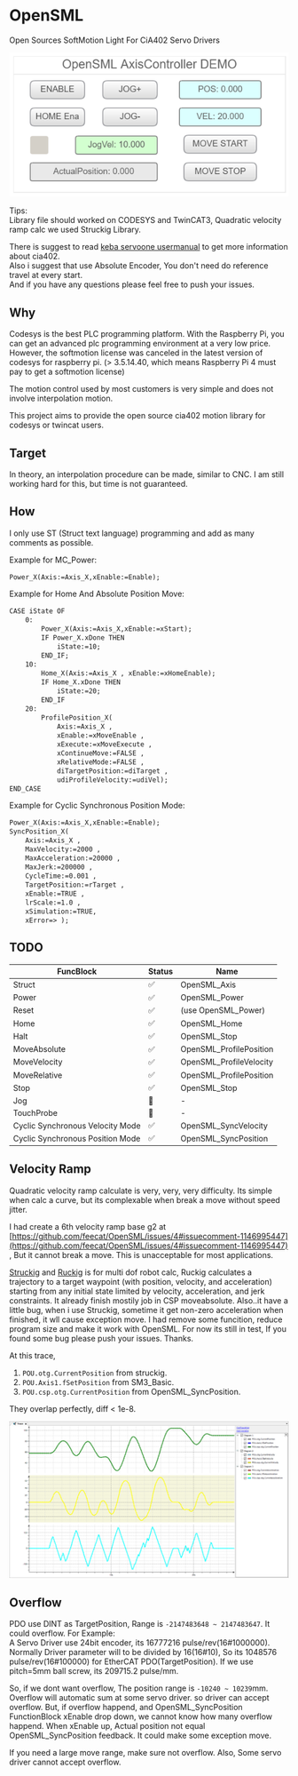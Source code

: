 # OpenSML

Open Sources SoftMotion Light For CiA402 Servo Drivers  

![](/img/2.png)  

Tips:  
Library file should worked on CODESYS and TwinCAT3, Quadratic velocity ramp calc we used Struckig Library.  

There is suggest to read [keba servoone usermanual](https://support.keba.com/cds/online/#doc/01-SOCANOPETHCAT-bh-en/01-SOCANOPETHCAT-bh-en) to get more information about cia402.  
Also i suggest that use Absolute Encoder, You don't need do reference travel at every start.  
And if you have any questions please feel free to push your issues.  

## Why

Codesys is the best PLC programming platform. With the Raspberry Pi, you can get an advanced plc programming environment at a very low price. However, the softmotion license was canceled in the latest version of codesys for raspberry pi. (> 3.5.14.40, which means Raspberry Pi 4 must pay to get a softmotion license)

The motion control used by most customers is very simple and does not involve interpolation motion.

This project aims to provide the open source cia402 motion library for codesys or twincat users.

## Target

In theory, an interpolation procedure can be made, similar to CNC. I am still working hard for this, but time is not guaranteed.

## How
I only use ST (Struct text language) programming and add as many comments as possible.

Example for MC_Power:
```
Power_X(Axis:=Axis_X,xEnable:=Enable);
```

Example for Home And Absolute Position Move:

```
CASE iState OF
	0:
		Power_X(Axis:=Axis_X,xEnable:=xStart);
		IF Power_X.xDone THEN
			iState:=10;
		END_IF;
	10:
		Home_X(Axis:=Axis_X , xEnable:=xHomeEnable);
		IF Home_X.xDone THEN
			iState:=20;
		END_IF
	20:
		ProfilePosition_X(
			Axis:=Axis_X , 
			xEnable:=xMoveEnable , 
			xExecute:=xMoveExecute , 
			xContinueMove:=FALSE , 
			xRelativeMode:=FALSE , 
			diTargetPosition:=diTarget , 
			udiProfileVelocity:=udiVel);
END_CASE
```

Example for Cyclic Synchronous Position Mode:

```
Power_X(Axis:=Axis_X,xEnable:=Enable);
SyncPosition_X(
	Axis:=Axis_X , 
	MaxVelocity:=2000 , 
	MaxAcceleration:=20000 , 
	MaxJerk:=200000 , 
	CycleTime:=0.001 , 
	TargetPosition:=rTarget , 
	xEnable:=TRUE , 
	lrScale:=1.0 , 
	xSimulation:=TRUE,
	xError=> );
```


## TODO
|FuncBlock| Status | Name |
| --- |---| --- |
|Struct|:white_check_mark:|OpenSML_Axis|
|Power|:white_check_mark:|OpenSML_Power|
|Reset|:white_check_mark:|(use OpenSML_Power)|
|Home|:white_check_mark:|OpenSML_Home|
|Halt|:white_check_mark:|OpenSML_Stop|
|MoveAbsolute|:white_check_mark:|OpenSML_ProfilePosition|
|MoveVelocity|:white_check_mark:|OpenSML_ProfileVelocity|
|MoveRelative|:white_check_mark:|OpenSML_ProfilePosition|
|Stop|:white_check_mark:|OpenSML_Stop|
|Jog|:construction:|-|
|TouchProbe|:construction:|-|
| Cyclic Synchronous Velocity Mode |:white_check_mark:|OpenSML_SyncVelocity|
| Cyclic Synchronous Position Mode |:white_check_mark:|OpenSML_SyncPosition|

## Velocity Ramp

Quadratic velocity ramp calculate is very, very, very difficulty. Its simple when calc a curve, but its complexable when break a move without speed jitter.  

I had create a 6th velocity ramp base g2 at [https://github.com/feecat/OpenSML/issues/4#issuecomment-1146995447](https://github.com/feecat/OpenSML/issues/4#issuecomment-1146995447) , But it cannot break a move. This is unacceptable for most applications.  

[Struckig](https://github.com/stefanbesler/struckig) and [Ruckig](https://github.com/pantor/ruckig) is for multi dof robot calc, Ruckig calculates a trajectory to a target waypoint (with position, velocity, and acceleration) starting from any initial state limited by velocity, acceleration, and jerk constraints. It already finish mostily job in CSP moveabsolute. Also..it have a little bug, when i use Struckig, sometime it get non-zero acceleration when finished, it wll cause exception move. I had remove some funcition, reduce program size and make it work with OpenSML. For now its still in test, If you found some bug please push your issues. Thanks.

At this trace,  
1. `POU.otg.CurrentPosition` from struckig.
2. `POU.Axis1.fSetPosition` from SM3_Basic.
3. `POU.csp.otg.CurrentPosition` from OpenSML_SyncPosition.

They overlap perfectly, diff < 1e-8.

![](/img/1.png)  

## Overflow

PDO use DINT as TargetPosition, Range is `-2147483648 ~ 2147483647`. It could overflow. For Example:  
A Servo Driver use 24bit encoder, its 16777216 pulse/rev(16#1000000). Normally Driver parameter will to be divided by 16(16#10), So its 1048576 pulse/rev(16#100000) for EtherCAT PDO(TargetPosition). If we use pitch=5mm ball screw, its 209715.2 pulse/mm.  

So, if we dont want overflow, The position range is `-10240 ~ 10239`mm.  
Overflow will automatic sum at some servo driver. so driver can accept overflow. But, if overflow happend, and OpenSML_SyncPosition FunctionBlock xEnable drop down, we cannot know how many overflow happend. When xEnable up, Actual position not equal OpenSML_SyncPosition feedback. It could make some exception move.  

If you need a large move range, make sure not overflow. Also, Some servo driver cannot accept overflow.  






